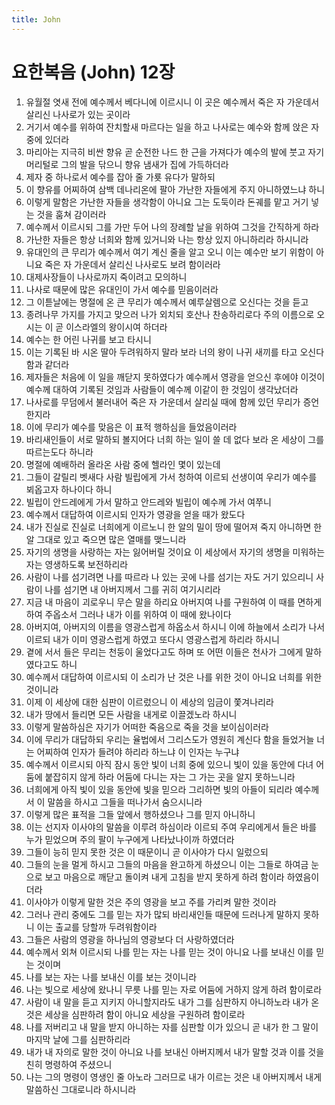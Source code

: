 ```yaml
---
title: John
---
```


# 요한복음 (John) 12장
1. 유월절 엿새 전에 예수께서 베다니에 이르시니 이 곳은 예수께서 죽은 자 가운데서 살리신 나사로가 있는 곳이라
1. 거기서 예수를 위하여 잔치할새 마르다는 일을 하고 나사로는 예수와 함께 앉은 자 중에 있더라
1. 마리아는 지극히 비싼 향유 곧 순전한 나드 한 근을 가져다가 예수의 발에 붓고 자기 머리털로 그의 발을 닦으니 향유 냄새가 집에 가득하더라
1. 제자 중 하나로서 예수를 잡아 줄 가룟 유다가 말하되
1. 이 향유를 어찌하여 삼백 데나리온에 팔아 가난한 자들에게 주지 아니하였느냐 하니
1. 이렇게 말함은 가난한 자들을 생각함이 아니요 그는 도둑이라 돈궤를 맡고 거기 넣는 것을 훔쳐 감이러라
1. 예수께서 이르시되 그를 가만 두어 나의 장례할 날을 위하여 그것을 간직하게 하라
1. 가난한 자들은 항상 너희와 함께 있거니와 나는 항상 있지 아니하리라 하시니라
1. 유대인의 큰 무리가 예수께서 여기 계신 줄을 알고 오니 이는 예수만 보기 위함이 아니요 죽은 자 가운데서 살리신 나사로도 보려 함이러라
1. 대제사장들이 나사로까지 죽이려고 모의하니
1. 나사로 때문에 많은 유대인이 가서 예수를 믿음이러라
1. 그 이튿날에는 명절에 온 큰 무리가 예수께서 예루살렘으로 오신다는 것을 듣고
1. 종려나무 가지를 가지고 맞으러 나가 외치되 호산나 찬송하리로다 주의 이름으로 오시는 이 곧 이스라엘의 왕이시여 하더라
1. 예수는 한 어린 나귀를 보고 타시니
1. 이는 기록된 바 시온 딸아 두려워하지 말라 보라 너의 왕이 나귀 새끼를 타고 오신다 함과 같더라
1. 제자들은 처음에 이 일을 깨닫지 못하였다가 예수께서 영광을 얻으신 후에야 이것이 예수께 대하여 기록된 것임과 사람들이 예수께 이같이 한 것임이 생각났더라
1. 나사로를 무덤에서 불러내어 죽은 자 가운데서 살리실 때에 함께 있던 무리가 증언한지라
1. 이에 무리가 예수를 맞음은 이 표적 행하심을 들었음이러라
1. 바리새인들이 서로 말하되 볼지어다 너희 하는 일이 쓸 데 없다 보라 온 세상이 그를 따르는도다 하니라
1. 명절에 예배하러 올라온 사람 중에 헬라인 몇이 있는데
1. 그들이 갈릴리 벳새다 사람 빌립에게 가서 청하여 이르되 선생이여 우리가 예수를 뵈옵고자 하나이다 하니
1. 빌립이 안드레에게 가서 말하고 안드레와 빌립이 예수께 가서 여쭈니
1. 예수께서 대답하여 이르시되 인자가 영광을 얻을 때가 왔도다
1. 내가 진실로 진실로 너희에게 이르노니 한 알의 밀이 땅에 떨어져 죽지 아니하면 한 알 그대로 있고 죽으면 많은 열매를 맺느니라
1. 자기의 생명을 사랑하는 자는 잃어버릴 것이요 이 세상에서 자기의 생명을 미워하는 자는 영생하도록 보전하리라
1. 사람이 나를 섬기려면 나를 따르라 나 있는 곳에 나를 섬기는 자도 거기 있으리니 사람이 나를 섬기면 내 아버지께서 그를 귀히 여기시리라
1. 지금 내 마음이 괴로우니 무슨 말을 하리요 아버지여 나를 구원하여 이 때를 면하게 하여 주옵소서 그러나 내가 이를 위하여 이 때에 왔나이다
1. 아버지여, 아버지의 이름을 영광스럽게 하옵소서 하시니 이에 하늘에서 소리가 나서 이르되 내가 이미 영광스럽게 하였고 또다시 영광스럽게 하리라 하시니
1. 곁에 서서 들은 무리는 천둥이 울었다고도 하며 또 어떤 이들은 천사가 그에게 말하였다고도 하니
1. 예수께서 대답하여 이르시되 이 소리가 난 것은 나를 위한 것이 아니요 너희를 위한 것이니라
1. 이제 이 세상에 대한 심판이 이르렀으니 이 세상의 임금이 쫓겨나리라
1. 내가 땅에서 들리면 모든 사람을 내게로 이끌겠노라 하시니
1. 이렇게 말씀하심은 자기가 어떠한 죽음으로 죽을 것을 보이심이러라
1. 이에 무리가 대답하되 우리는 율법에서 그리스도가 영원히 계신다 함을 들었거늘 너는 어찌하여 인자가 들려야 하리라 하느냐 이 인자는 누구냐
1. 예수께서 이르시되 아직 잠시 동안 빛이 너희 중에 있으니 빛이 있을 동안에 다녀 어둠에 붙잡히지 않게 하라 어둠에 다니는 자는 그 가는 곳을 알지 못하느니라
1. 너희에게 아직 빛이 있을 동안에 빛을 믿으라 그리하면 빛의 아들이 되리라 예수께서 이 말씀을 하시고 그들을 떠나가서 숨으시니라
1. 이렇게 많은 표적을 그들 앞에서 행하셨으나 그를 믿지 아니하니
1. 이는 선지자 이사야의 말씀을 이루려 하심이라 이르되 주여 우리에게서 들은 바를 누가 믿었으며 주의 팔이 누구에게 나타났나이까 하였더라
1. 그들이 능히 믿지 못한 것은 이 때문이니 곧 이사야가 다시 일렀으되
1. 그들의 눈을 멀게 하시고 그들의 마음을 완고하게 하셨으니 이는 그들로 하여금 눈으로 보고 마음으로 깨닫고 돌이켜 내게 고침을 받지 못하게 하려 함이라 하였음이더라
1. 이사야가 이렇게 말한 것은 주의 영광을 보고 주를 가리켜 말한 것이라
1. 그러나 관리 중에도 그를 믿는 자가 많되 바리새인들 때문에 드러나게 말하지 못하니 이는 출교를 당할까 두려워함이라
1. 그들은 사람의 영광을 하나님의 영광보다 더 사랑하였더라
1. 예수께서 외쳐 이르시되 나를 믿는 자는 나를 믿는 것이 아니요 나를 보내신 이를 믿는 것이며
1. 나를 보는 자는 나를 보내신 이를 보는 것이니라
1. 나는 빛으로 세상에 왔나니 무릇 나를 믿는 자로 어둠에 거하지 않게 하려 함이로라
1. 사람이 내 말을 듣고 지키지 아니할지라도 내가 그를 심판하지 아니하노라 내가 온 것은 세상을 심판하려 함이 아니요 세상을 구원하려 함이로라
1. 나를 저버리고 내 말을 받지 아니하는 자를 심판할 이가 있으니 곧 내가 한 그 말이 마지막 날에 그를 심판하리라
1. 내가 내 자의로 말한 것이 아니요 나를 보내신 아버지께서 내가 말할 것과 이를 것을 친히 명령하여 주셨으니
1. 나는 그의 명령이 영생인 줄 아노라 그러므로 내가 이르는 것은 내 아버지께서 내게 말씀하신 그대로니라 하시니라